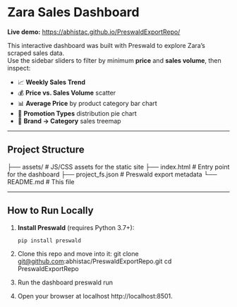 # Zara Sales Dashboard

**Live demo:** https://abhistac.github.io/PreswaldExportRepo/

This interactive dashboard was built with Preswald to explore Zara’s scraped sales data.  
Use the sidebar sliders to filter by minimum **price** and **sales volume**, then inspect:

- 📈 **Weekly Sales Trend**  
- 💰 **Price vs. Sales Volume** scatter  
- 📊 **Average Price** by product category bar chart  
- 🥧 **Promotion Types** distribution pie chart  
- 🌳 **Brand → Category** sales treemap  

---

## Project Structure
├── assets/              # JS/CSS assets for the static site
├── index.html           # Entry point for the dashboard
├── project_fs.json      # Preswald export metadata
└── README.md            # This file

---

## How to Run Locally

1. **Install Preswald** (requires Python 3.7+):
   ```bash
   pip install preswald

2. Clone this repo and move into it:
   git clone git@github.com:abhistac/PreswaldExportRepo.git
   cd PreswaldExportRepo

3. Run the dashboard
   preswald run

4. Open your browser at localhost http://localhost:8501.
